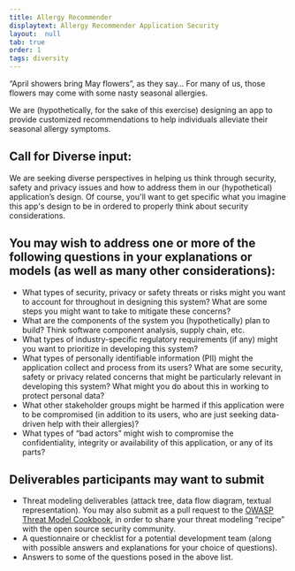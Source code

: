 ```yaml
---
title: Allergy Recommender
displaytext: Allergy Recommender Application Security
layout:  null
tab: true
order: 1
tags: diversity
---
```


“April showers bring May flowers”, as they say… For many of us, those flowers may come with some nasty seasonal allergies.

We are (hypothetically, for the sake of this exercise) designing an app to provide customized recommendations to help individuals alleviate their seasonal allergy symptoms. 

## Call for Diverse input:
We are seeking diverse perspectives in helping us think through security, safety and privacy issues and how to address them in our (hypothetical) application’s design. Of course, you'll want to get specific what you imagine this app's design to be in ordered to properly think about security considerations.


## You may wish to address one or more of the following questions in your explanations or models (as well as many other considerations):


* What types of security, privacy or safety threats or risks might you want to account for throughout in designing this system? What are some steps you might want to take to mitigate these concerns?
* What are the components of the system you (hypothetically) plan to build? Think software component analysis, supply chain, etc.
* What types of industry-specific regulatory requirements (if any) might you want to prioritize in developing this system?
* What types of personally identifiable information (PII) might the application collect and process from its users? What are some security, safety or privacy related concerns that might be particularly relevant in developing this system? What might you do about this in working to protect personal data?
* What other stakeholder groups might be harmed if this application were to be compromised (in addition to its users, who are just seeking data-driven help with their allergies)?
* What types of “bad actors” might wish to compromise the confidentiality, integrity or availability of this application, or any of its parts?



## Deliverables participants may want to submit

* Threat modeling deliverables (attack tree, data flow diagram, textual representation). You may also submit as a pull request to the [OWASP Threat Model Cookbook](https://github.com/OWASP/threat-model-cookbook), in order to share your threat modeling “recipe” with the open source security community.
* A questionnaire or checklist for a potential development team (along with possible answers and explanations for your choice of questions).
* Answers to some of the questions posed in the above list.


